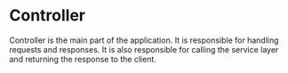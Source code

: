# Controller

Controller is the main part of the application. It is responsible for handling requests and responses. It is also responsible for calling the service layer and returning the response to the client.
